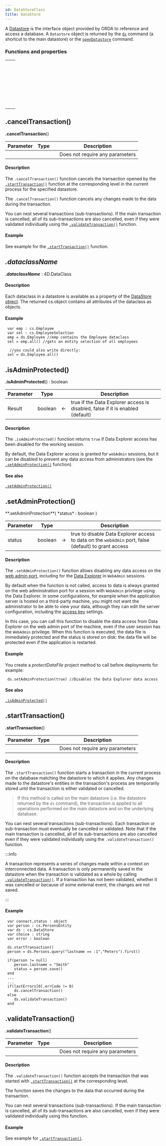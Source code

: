 ```yaml
---
id: DataStoreClass
title: DataStore
---
```


A [Datastore](../orda/data-model.md#datastore) is the interface object provided by ORDA to reference and access a database. A `Datastore` object is returned by the [`ds`](commands/ds.md) command (a shortcut to the main datastore) or the [`openDatastore`](commands/openDatastore.md) command.



### Functions and properties

||
|---|
|[<!-- INCLUDE #DataStoreClass.cancelTransaction().Syntax -->](#canceltransaction)&nbsp;&nbsp;&nbsp;&nbsp;<!-- INCLUDE #DataStoreClass.cancelTransaction().Summary -->|
|[<!-- INCLUDE DataStoreClass.dataclassName.Syntax -->](#dataclassname)&nbsp;&nbsp;&nbsp;&nbsp;<!-- INCLUDE DataStoreClass.dataclassName.Summary --> |
|[<!-- INCLUDE #DataStoreClass.isAdminProtected().Syntax -->](#isadminprotected)&nbsp;&nbsp;&nbsp;&nbsp;<!-- INCLUDE #DataStoreClass.isAdminProtected().Summary --> |
|[<!-- INCLUDE #DataStoreClass.setAdminProtection().Syntax -->](#setadminprotection)&nbsp;&nbsp;&nbsp;&nbsp;<!-- INCLUDE #DataStoreClass.setAdminProtection().Summary --> |
|[<!-- INCLUDE #DataStoreClass.startTransaction().Syntax -->](#starttransaction)&nbsp;&nbsp;&nbsp;&nbsp;<!-- INCLUDE #DataStoreClass.startTransaction().Summary --> |
|[<!-- INCLUDE #DataStoreClass.validateTransaction().Syntax -->](#validatetransaction)&nbsp;&nbsp;&nbsp;&nbsp;<!-- INCLUDE #DataStoreClass.validateTransaction().Summary --> |




<!-- REF DataStoreClass.cancelTransaction().Desc -->

## .cancelTransaction()


<!-- REF #DataStoreClass.cancelTransaction().Syntax -->
**.cancelTransaction**()<!-- END REF -->

<!-- REF #DataStoreClass.cancelTransaction().Params -->
|Parameter|Type||Description|
|---------|--- |:---:|------|
||||Does not require any parameters|
<!-- END REF -->


#### Description

The `.cancelTransaction()` function <!-- REF #DataStoreClass.cancelTransaction().Summary -->cancels the transaction<!-- END REF --> opened by the [`.startTransaction()`](#starttransaction) function at the corresponding level in the current process for the specified datastore.

The `.cancelTransaction()` function cancels any changes made to the data during the transaction.

You can nest several transactions (sub-transactions). If the main transaction is cancelled, all of its sub-transactions are also cancelled, even if they were validated individually using the [`.validateTransaction()`](#validatetransactions) function.


#### Example

See example for the [`.startTransaction()`](#starttransaction) function.


<!-- END REF -->


<!-- REF DataStoreClass.dataclassName.Desc -->
## *.dataclassName*

<!-- REF DataStoreClass.dataclassName.Syntax -->
***.dataclassName*** : 4D.DataClass<!-- END REF -->


#### Description

Each dataclass in a datastore is available as a property of the [DataStore object](../orda/data-model.md#datastore). The returned cs.object contains <!-- REF DataStoreClass.dataclassName.Summary -->all attributes of the dataclass as objects<!-- END REF -->.


#### Example


```qs
 var emp : cs.Employee
 var sel : cs.EmployeeSelection
 emp = ds.Employee //emp contains the Employee dataclass
 sel = emp.all() //gets an entity selection of all employees

  //you could also write directly:
 sel = ds.Employee.all()
```


<!-- END REF -->






<!-- REF DataStoreClass.isAdminProtected().Desc -->
## .isAdminProtected()

<!-- REF #DataStoreClass.isAdminProtected().Syntax -->
**.isAdminProtected**() : boolean<!-- END REF -->

<!-- REF #DataStoreClass.isAdminProtected().Params -->
|Parameter|Type||Description|
|---------|--- |:---:|------|
|Result|boolean|<-|true if the Data Explorer access is disabled, false if it is enabled (default)|
<!-- END REF -->


#### Description

The `.isAdminProtected()` function <!-- REF #DataStoreClass.isAdminProtected().Summary -->returns `true` if Data Explorer access has been disabled for the working session<!-- END REF -->.

By default, the Data Explorer access is granted for `webAdmin` sessions, but it can be disabled to prevent any data access from administrators (see the [`.setAdminProtection()`](#setadminprotection) function).

#### See also

[`.setAdminProtection()`](#setadminprotection)

<!-- END REF -->



<!-- REF DataStoreClass.setAdminProtection().Desc -->
## .setAdminProtection()


<!-- REF #DataStoreClass.setAdminProtection().Syntax -->**.setAdminProtection**( *status* : boolean )<!-- END REF -->


<!-- REF #DataStoreClass.setAdminProtection().Params -->
|Parameter|Type||Description|
|---|---|---|---|
|status|boolean|->|true to disable Data Explorer access to data on the `webAdmin` port, false (default) to grant access|
<!-- END REF -->


#### Description

The `.setAdminProtection()` function <!-- REF #DataStoreClass.setAdminProtection().Summary -->allows disabling any data access on the [web admin port](https://developer.4d.com/docs/en/Admin/webAdmin.html#webadmin-settings), including for the [Data Explorer](https://developer.4d.com/docs/en/Admin/dataExplorer.html) in `WebAdmin` sessions<!-- END REF -->.

By default when the function is not called, access to data is always granted on the web administration port for a session with `WebAdmin` privilege using the Data Explorer. In some configurations, for example when the application server is hosted on a third-party machine, you might not want the administrator to be able to view your data, although they can edit the server configuration, including the [access key](https://developer.4d.com/docs/en/Admin/webAdmin.html#access-key) settings.

In this case, you can call this function to disable the data access from Data Explorer on the web admin port of the machine, even if the user session has the `WebAdmin` privilege. When this function is executed, the data file is immediately protected and the status is stored on disk: the data file will be protected even if the application is restarted.


#### Example

You create a *protectDataFile* project method to call before deployments for example:

```qs
 ds.setAdminProtection(true) //Disables the Data Explorer data access
```

#### See also

[`.isAdminProtected()`](#isadminprotected)

<!-- END REF -->





<!-- REF DataStoreClass.startTransaction().Desc -->
## .startTransaction()


<!-- REF #DataStoreClass.startTransaction().Syntax -->
**.startTransaction**()<!-- END REF -->

<!-- REF #DataStoreClass.startTransaction().Params -->
|Parameter|Type||Description|
|---|---|---|---|
||||Does not require any parameters|
<!-- END REF -->


#### Description

The `.startTransaction()` function <!-- REF #DataStoreClass.startTransaction().Summary -->starts a transaction in the current process on the database matching the datastore to which it applies<!-- END REF -->. Any changes made to the datastore's entities in the transaction's process are temporarily stored until the transaction is either validated or cancelled.

>If this method is called on the main datastore (i.e. the datastore returned by the `ds` command), the transaction is applied to all operations performed on the main datastore and on the underlying database.

You can nest several transactions (sub-transactions). Each transaction or sub-transaction must eventually be cancelled or validated. Note that if the main transaction is cancelled, all of its sub-transactions are also cancelled even if they were validated individually using the `.validateTransaction()` function.


:::info

 A transaction represents a series of changes made within a context on interconnected data. A transaction is only permanently saved in the datastore when the transaction is validated as a whole by calling [`.validateTransaction()`](#validatetransaction). If a transaction has not been validated, whether it was cancelled or because of some external event, the changes are not saved.

:::


#### Example



```qs
 var connect,status : object
 var person : cs.PersonsEntity
 var ds : cs.DataStore
 var choice : string
 var error : boolean

 ds.startTransaction()
 person = ds.Persons.query("lastname == :1","Peters").first()

 if(person != null)
    person.lastname = "Smith"
    status = person.save()
 end
 ...
 ...
 if(lastErrors[0].errCode != 0)
    ds.cancelTransaction()
 else
    ds.validateTransaction()
 end
```


<!-- END REF -->



<!-- REF DataStoreClass.validateTransaction().Desc -->
## .validateTransaction()


<!-- REF #DataStoreClass.validateTransaction().Syntax -->
**.validateTransaction**() <!-- END REF -->

<!-- REF #DataStoreClass.validateTransaction().Params -->
|Parameter|Type||Description|
|---|---|---|---|
||||Does not require any parameters|
<!-- END REF -->


#### Description

The `.validateTransaction()` function <!-- REF #DataStoreClass.validateTransaction().Summary -->accepts the transaction <!-- END REF -->that was started with [`.startTransaction()`](#starttransaction) at the corresponding level.

The function saves the changes to the data that occurred during the transaction.

You can nest several transactions (sub-transactions). If the main transaction is cancelled, all of its sub-transactions are also cancelled, even if they were validated individually using this function.


#### Example

See example for [`.startTransaction()`](#starttransaction).

<!-- END REF -->
